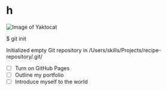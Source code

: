 # h
![Image of Yaktocat](https://octodex.github.com/images/yaktocat.png)

$ git init

Initialized empty Git repository in /Users/skills/Projects/recipe-repository/.git/

- [ ] Turn on GitHub Pages
- [ ] Outline my portfolio
- [ ] Introduce myself to the world
